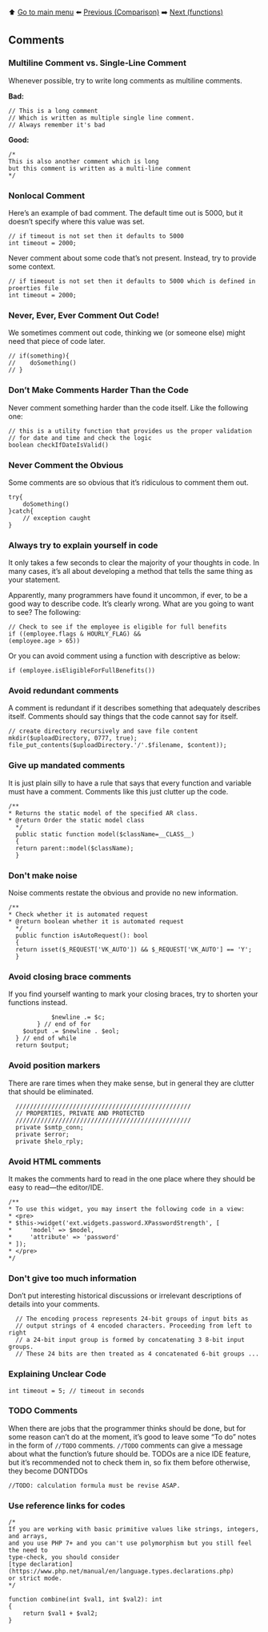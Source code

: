 ⬆️ [Go to main menu](../README.md) ⬅️ [Previous (Comparison)](comparison.md) ➡️ [Next (functions)](functions.md)

## Comments

### Multiline Comment vs. Single-Line Comment
Whenever possible, try to write long comments as multiline comments.

**Bad:**
```
// This is a long comment
// Which is written as multiple single line comment.
// Always remember it's bad
```

**Good:**
```
/*
This is also another comment which is long
but this comment is written as a multi-line comment
*/
```

### Nonlocal Comment
Here’s an example of bad comment. The default time out is 5000, but it doesn’t specify where this value was set.
```
// if timeout is not set then it defaults to 5000
int timeout = 2000;
```

Never comment about some code that’s not present. Instead, try to provide some context.
```
// if timeout is not set then it defaults to 5000 which is defined in proerties file
int timeout = 2000;
```

### Never, Ever, Ever Comment Out Code!
We sometimes comment out code, thinking we (or someone else) might need that piece of code later.
```
// if(something){
//    doSomething()
// }
```

### Don’t Make Comments Harder Than the Code
Never comment something harder than the code itself. Like the following one:
```
// this is a utility function that provides us the proper validation
// for date and time and check the logic
boolean checkIfDateIsValid()
```

### Never Comment the Obvious
Some comments are so obvious that it’s ridiculous to comment them out.
```
try{
    doSomething()
}catch{
    // exception caught
}
```


### Always try to explain yourself in code
It only takes a few seconds to clear the majority of your thoughts in code.
In many cases, it’s all about developing a method that tells the same thing as your statement.

Apparently, many programmers have found it uncommon, if ever, to be a good way to describe code. It’s clearly wrong. What are you going to want to see? The following:
```
// Check to see if the employee is eligible for full benefits
if ((employee.flags & HOURLY_FLAG) &&
(employee.age > 65))
```
Or you can avoid comment using a function with descriptive as below:
```
if (employee.isEligibleForFullBenefits())
```

### Avoid redundant comments
A comment is redundant if it describes something that adequately describes itself. Comments should say things that the code cannot say for itself.
```
// create directory recursively and save file content
mkdir($uploadDirectory, 0777, true);  
file_put_contents($uploadDirectory.'/'.$filename, $content));
```

### Give up mandated comments
It is just plain silly to have a rule that says that every function and variable must have a comment. Comments like this just clutter up the code.
```
/**
* Returns the static model of the specified AR class.
* @return Order the static model class
  */
  public static function model($className=__CLASS__)
  {
  return parent::model($className);
  }
```

### Don't make noise
  Noise comments restate the obvious and provide no new information. 
```  
/**
* Check whether it is automated request
* @return boolean whether it is automated request
  */
  public function isAutoRequest(): bool
  {
  return isset($_REQUEST['VK_AUTO']) && $_REQUEST['VK_AUTO'] == 'Y';
  }
```

### Avoid closing brace comments
  If you find yourself wanting to mark your closing braces, try to shorten your functions instead.
```  
            $newline .= $c;
        } // end of for
    $output .= $newline . $eol;
  } // end of while
  return $output;
  ```

### Avoid position markers
  There are rare times when they make sense, but in general they are clutter that should be eliminated.
```
  /////////////////////////////////////////////////
  // PROPERTIES, PRIVATE AND PROTECTED
  /////////////////////////////////////////////////
  private $smtp_conn;
  private $error;
  private $helo_rply;
```

### Avoid HTML comments
  It makes the comments hard to read in the one place where they should be easy to read—the editor/IDE.
```
/**
* To use this widget, you may insert the following code in a view:
* <pre>
* $this->widget('ext.widgets.password.XPasswordStrength', [
*     'model' => $model,
*     'attribute' => 'password'
* ]);
* </pre>
*/
```

### Don't give too much information
  Don’t put interesting historical discussions or irrelevant descriptions of details into your comments.
```
  // The encoding process represents 24-bit groups of input bits as
  // output strings of 4 encoded characters. Proceeding from left to right
  // a 24-bit input group is formed by concatenating 3 8-bit input groups.
  // These 24 bits are then treated as 4 concatenated 6-bit groups ...
```  

### Explaining Unclear Code
```
int timeout = 5; // timeout in seconds
```

### TODO Comments
When there are jobs that the programmer thinks should be done, but for some reason can’t do at the moment, it’s good to leave some “To do” notes in the form of `//TODO` comments. `//TODO` comments can give a message about what the function’s future should be.
TODOs are a nice IDE feature, but it’s recommended not to check them in, so fix them before
otherwise, they become DONTDOs

```
//TODO: calculation formula must be revise ASAP.
```


### Use reference links for codes 
```
/*
If you are working with basic primitive values like strings, integers, and arrays,
and you use PHP 7+ and you can't use polymorphism but you still feel the need to
type-check, you should consider
[type declaration](https://www.php.net/manual/en/language.types.declarations.php)
or strict mode. 
*/

function combine(int $val1, int $val2): int
{
    return $val1 + $val2;
}
```